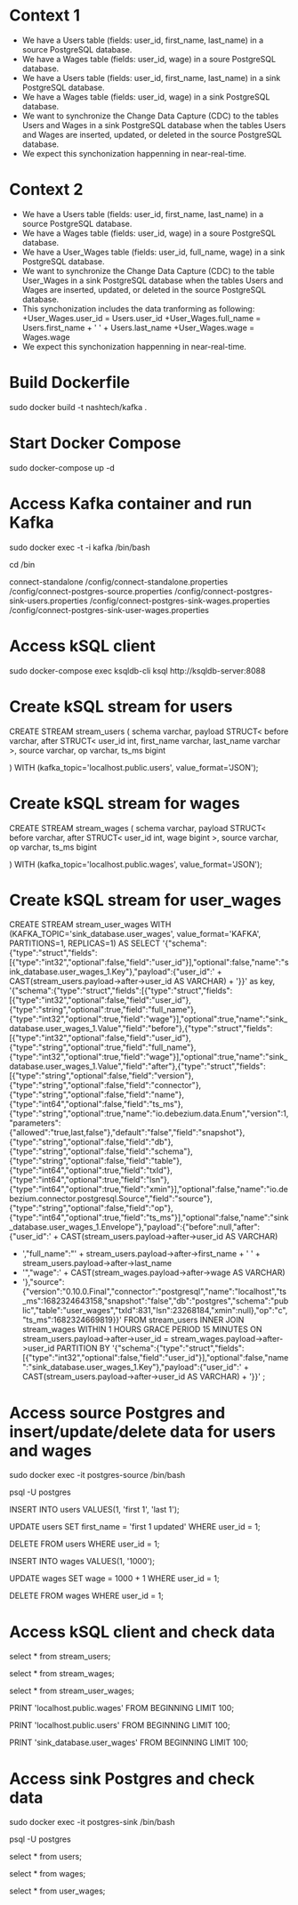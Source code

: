 # Context 1

- We have a Users table (fields: user_id, first_name, last_name) in a source PostgreSQL database.
- We have a Wages table (fields: user_id, wage) in a soure PostgreSQL database.
- We have a Users table (fields: user_id, first_name, last_name) in a sink PostgreSQL database.
- We have a Wages table (fields: user_id, wage) in a sink PostgreSQL database.
- We want to synchronize the Change Data Capture (CDC) to the tables Users and Wages in a sink PostgreSQL database when the tables Users and Wages are inserted, updated, or deleted in the source PostgreSQL database.
- We expect this synchonization happenning in near-real-time.

# Context 2

- We have a Users table (fields: user_id, first_name, last_name) in a source PostgreSQL database.
- We have a Wages table (fields: user_id, wage) in a soure PostgreSQL database.
- We have a User_Wages table (fields: user_id, full_name, wage) in a sink PostgreSQL database.
- We want to synchronize the Change Data Capture (CDC) to the table User_Wages in a sink PostgreSQL database when the tables Users and Wages are inserted, updated, or deleted in the source PostgreSQL database.
- This synchonization includes the data tranforming as following:
+User_Wages.user_id = Users.user_id
+User_Wages.full_name = Users.first_name + ' ' + Users.last_name
+User_Wages.wage = Wages.wage
- We expect this synchonization happenning in near-real-time.

# Build Dockerfile

sudo docker build -t nashtech/kafka .

# Start Docker Compose

sudo docker-compose up -d

# Access Kafka container and run Kafka

sudo docker exec -t -i kafka /bin/bash

cd /bin

connect-standalone /config/connect-standalone.properties /config/connect-postgres-source.properties /config/connect-postgres-sink-users.properties /config/connect-postgres-sink-wages.properties /config/connect-postgres-sink-user-wages.properties

# Access kSQL client

sudo docker-compose exec ksqldb-cli ksql http://ksqldb-server:8088

# Create kSQL stream for users

CREATE STREAM stream_users (
schema varchar, 
payload STRUCT<
	before varchar,
	after STRUCT<
		user_id int,
		first_name varchar,
		last_name varchar
	>,
	source varchar,
	op varchar,
	ts_ms bigint
>
)
WITH (kafka_topic='localhost.public.users', value_format='JSON');


# Create kSQL stream for wages

CREATE STREAM stream_wages (
schema varchar, 
payload STRUCT<
	before varchar,
	after STRUCT<
		user_id int,
		wage bigint
	>,
	source varchar,
	op varchar,
	ts_ms bigint
>
)
WITH (kafka_topic='localhost.public.wages', value_format='JSON');


# Create kSQL stream for user_wages

CREATE STREAM stream_user_wages 
WITH (KAFKA_TOPIC='sink_database.user_wages', value_format='KAFKA', PARTITIONS=1, REPLICAS=1) 
AS 
SELECT 
'{"schema":{"type":"struct","fields":[{"type":"int32","optional":false,"field":"user_id"}],"optional":false,"name":"sink_database.user_wages_1.Key"},"payload":{"user_id":' + CAST(stream_users.payload->after->user_id AS VARCHAR) + '}}' as key,
'{"schema":{"type":"struct","fields":[{"type":"struct","fields":[{"type":"int32","optional":false,"field":"user_id"},{"type":"string","optional":true,"field":"full_name"},{"type":"int32","optional":true,"field":"wage"}],"optional":true,"name":"sink_database.user_wages_1.Value","field":"before"},{"type":"struct","fields":[{"type":"int32","optional":false,"field":"user_id"},{"type":"string","optional":true,"field":"full_name"},{"type":"int32","optional":true,"field":"wage"}],"optional":true,"name":"sink_database.user_wages_1.Value","field":"after"},{"type":"struct","fields":[{"type":"string","optional":false,"field":"version"},{"type":"string","optional":false,"field":"connector"},{"type":"string","optional":false,"field":"name"},{"type":"int64","optional":false,"field":"ts_ms"},{"type":"string","optional":true,"name":"io.debezium.data.Enum","version":1,"parameters":{"allowed":"true,last,false"},"default":"false","field":"snapshot"},{"type":"string","optional":false,"field":"db"},{"type":"string","optional":false,"field":"schema"},{"type":"string","optional":false,"field":"table"},{"type":"int64","optional":true,"field":"txId"},{"type":"int64","optional":true,"field":"lsn"},{"type":"int64","optional":true,"field":"xmin"}],"optional":false,"name":"io.debezium.connector.postgresql.Source","field":"source"},{"type":"string","optional":false,"field":"op"},{"type":"int64","optional":true,"field":"ts_ms"}],"optional":false,"name":"sink_database.user_wages_1.Envelope"},"payload":{"before":null,"after":{"user_id":' + CAST(stream_users.payload->after->user_id AS VARCHAR) 
+ ',"full_name":"' + stream_users.payload->after->first_name + ' ' + stream_users.payload->after->last_name 
+ '","wage":' + CAST(stream_wages.payload->after->wage AS VARCHAR) 
+ '},"source":{"version":"0.10.0.Final","connector":"postgresql","name":"localhost","ts_ms":1682324643158,"snapshot":"false","db":"postgres","schema":"public","table":"user_wages","txId":831,"lsn":23268184,"xmin":null},"op":"c","ts_ms":1682324669819}}'
FROM stream_users 
INNER JOIN stream_wages 
WITHIN 1 HOURS GRACE PERIOD 15 MINUTES 
ON stream_users.payload->after->user_id = stream_wages.payload->after->user_id
PARTITION BY '{"schema":{"type":"struct","fields":[{"type":"int32","optional":false,"field":"user_id"}],"optional":false,"name":"sink_database.user_wages_1.Key"},"payload":{"user_id":' + CAST(stream_users.payload->after->user_id AS VARCHAR) + '}}'
;


# Access source Postgres and insert/update/delete data for users and wages

sudo docker exec -it  postgres-source /bin/bash

psql -U postgres

INSERT INTO users VALUES(1, 'first 1', 'last 1');

UPDATE users SET first_name = 'first 1 updated' WHERE user_id = 1;

DELETE FROM users WHERE user_id = 1;

INSERT INTO wages VALUES(1, '1000');

UPDATE wages SET wage = 1000 + 1 WHERE user_id = 1;

DELETE FROM wages WHERE user_id = 1;


# Access kSQL client and check data

select * from stream_users;

select * from stream_wages;

select * from stream_user_wages;

PRINT 'localhost.public.wages' FROM BEGINNING LIMIT 100;

PRINT 'localhost.public.users' FROM BEGINNING LIMIT 100;

PRINT 'sink_database.user_wages' FROM BEGINNING LIMIT 100;


# Access sink Postgres and check data

sudo docker exec -it  postgres-sink /bin/bash

psql -U postgres

select * from users;

select * from wages;

select * from user_wages;
